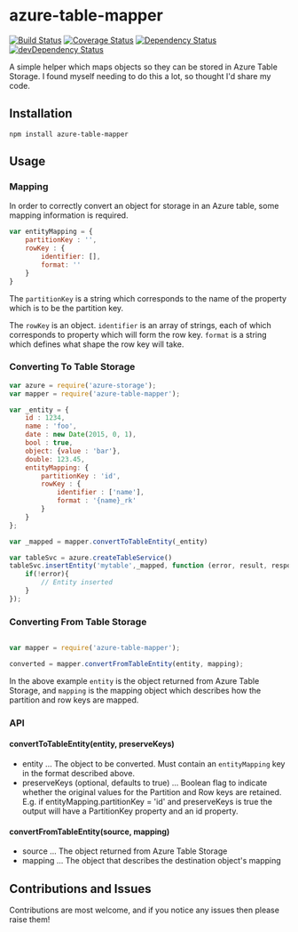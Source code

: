 # azure-table-mapper
[![Build Status](https://travis-ci.org/bense4ger/azure-table-mapper.svg)](https://travis-ci.org/bense4ger/azure-table-mapper) [![Coverage Status](https://coveralls.io/repos/bense4ger/azure-table-mapper/badge.svg)](https://coveralls.io/r/bense4ger/azure-table-mapper) [![Dependency Status](https://david-dm.org/bense4ger/azure-table-mapper.svg)](https://david-dm.org/bense4ger/azure-table-mapper) [![devDependency Status](https://david-dm.org/bense4ger/azure-table-mapper/dev-status.svg)](https://david-dm.org/bense4ger/azure-table-mapper#info=devDependencies)

A simple helper which maps objects so they can be stored in Azure Table Storage.  I found myself needing to do this a lot, so thought I'd share my code.

## Installation
```
npm install azure-table-mapper
```

## Usage

### Mapping

In order to correctly convert an object for storage in an Azure table, some mapping information is required.

```javascript
var entityMapping = {
    partitionKey : '',
    rowKey : {
        identifier: [],
        format: ''
    }
}
```

The ```partitionKey``` is a string which corresponds to the name of the property which is to be the partition key.

The ```rowKey``` is an object.  ```identifier``` is an array of strings, each of which corresponds to property which will form the row key.  ```format``` is a string which defines what shape the row key will take.

### Converting To Table Storage

```javascript
var azure = require('azure-storage');
var mapper = require('azure-table-mapper');

var _entity = {
    id : 1234,
    name : 'foo',
    date : new Date(2015, 0, 1),
    bool : true,
    object: {value : 'bar'},
    double: 123.45,
    entityMapping: {
        partitionKey : 'id',
        rowKey : {
            identifier : ['name'],
            format : '{name}_rk'
        }
    }
};

var _mapped = mapper.convertToTableEntity(_entity)

var tableSvc = azure.createTableService()
tableSvc.insertEntity('mytable',_mapped, function (error, result, response) {
    if(!error){
        // Entity inserted
    }
});
```

### Converting From Table Storage

```javascript

var mapper = require('azure-table-mapper');

converted = mapper.convertFromTableEntity(entity, mapping);

```

In the above example ```entity``` is the object returned from Azure Table Storage, and ```mapping``` is the mapping object which describes how the partition and row keys are mapped.

### API
#### convertToTableEntity(entity, preserveKeys)
* entity
... The object to be converted.  Must contain an ```entityMapping``` key in the format described above.
* preserveKeys (optional, defaults to true)
... Boolean flag to indicate whether the original values for the Partition and Row keys are retained.  E.g. if entityMapping.partitionKey = 'id' and preserveKeys is true the output will have a PartitionKey property and an id property.

#### convertFromTableEntity(source, mapping)
* source
... The object returned from Azure Table Storage
* mapping
... The object that describes the destination object's mapping

## Contributions and Issues
Contributions are most welcome, and if you notice any issues then please raise them!
